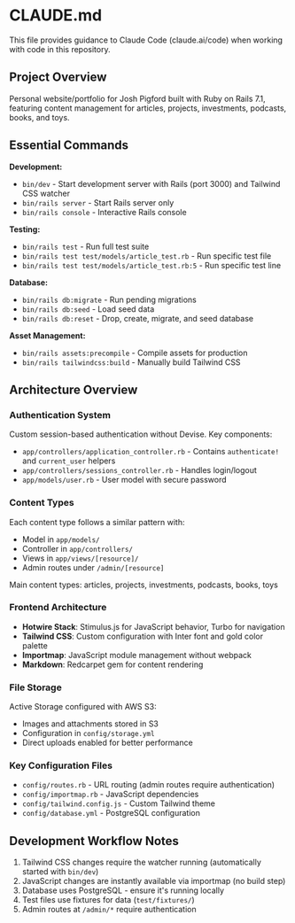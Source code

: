 # CLAUDE.md

This file provides guidance to Claude Code (claude.ai/code) when working with code in this repository.

## Project Overview

Personal website/portfolio for Josh Pigford built with Ruby on Rails 7.1, featuring content management for articles, projects, investments, podcasts, books, and toys.

## Essential Commands

**Development:**
- `bin/dev` - Start development server with Rails (port 3000) and Tailwind CSS watcher
- `bin/rails server` - Start Rails server only
- `bin/rails console` - Interactive Rails console

**Testing:**
- `bin/rails test` - Run full test suite
- `bin/rails test test/models/article_test.rb` - Run specific test file
- `bin/rails test test/models/article_test.rb:5` - Run specific test line

**Database:**
- `bin/rails db:migrate` - Run pending migrations
- `bin/rails db:seed` - Load seed data
- `bin/rails db:reset` - Drop, create, migrate, and seed database

**Asset Management:**
- `bin/rails assets:precompile` - Compile assets for production
- `bin/rails tailwindcss:build` - Manually build Tailwind CSS

## Architecture Overview

### Authentication System
Custom session-based authentication without Devise. Key components:
- `app/controllers/application_controller.rb` - Contains `authenticate!` and `current_user` helpers
- `app/controllers/sessions_controller.rb` - Handles login/logout
- `app/models/user.rb` - User model with secure password

### Content Types
Each content type follows a similar pattern with:
- Model in `app/models/`
- Controller in `app/controllers/`
- Views in `app/views/[resource]/`
- Admin routes under `/admin/[resource]`

Main content types: articles, projects, investments, podcasts, books, toys

### Frontend Architecture
- **Hotwire Stack**: Stimulus.js for JavaScript behavior, Turbo for navigation
- **Tailwind CSS**: Custom configuration with Inter font and gold color palette
- **Importmap**: JavaScript module management without webpack
- **Markdown**: Redcarpet gem for content rendering

### File Storage
Active Storage configured with AWS S3:
- Images and attachments stored in S3
- Configuration in `config/storage.yml`
- Direct uploads enabled for better performance

### Key Configuration Files
- `config/routes.rb` - URL routing (admin routes require authentication)
- `config/importmap.rb` - JavaScript dependencies
- `config/tailwind.config.js` - Custom Tailwind theme
- `config/database.yml` - PostgreSQL configuration

## Development Workflow Notes

1. Tailwind CSS changes require the watcher running (automatically started with `bin/dev`)
2. JavaScript changes are instantly available via importmap (no build step)
3. Database uses PostgreSQL - ensure it's running locally
4. Test files use fixtures for data (`test/fixtures/`)
5. Admin routes at `/admin/*` require authentication